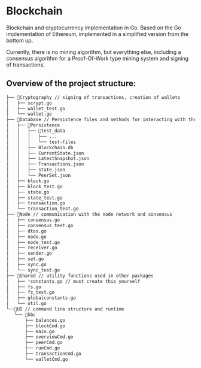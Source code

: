 # Blockchain
Blockchain and cryptocurrency implementation in Go.
Based on the Go implementation of Ethereum, implemented in a simplified version from the bottom up.

Currently, there is no mining algorithm, but everything else, including a consensus algorithm for a Proof-Of-Work type mining system and signing of transactions.

## Overview of the project structure:
```bash
├── 📁Cryptography // signing of transactions, creation of wallets
│   ├── xcrypt.go
│   ├── wallet_test.go
│   └── wallet.go
├── 📁Database // Persistence files and methods for interacting with the blockchain and local node state
│   ├── 📁Persistence
│   │   ├── 📁test_data
│   │   │   ├── ...
│   │   │   └── test-files
│   │   ├── Blockchain.db
│   │   ├── CurrentState.json
│   │   ├── LatestSnapshot.json
│   │   ├── Transactions.json
│   │   ├── state.json
│   │   └── PeerSet.json
│   ├── block.go
│   ├── block_test.go
│   ├── state.go
│   ├── state_test.go
│   ├── transaction.go
│   └── transaction_test.go
├── 📁Node // communication with the node network and consensus
│   ├── consensus.go
│   ├── consensus_test.go
│   ├── dtos.go
│   ├── node.go
│   ├── node_test.go
│   ├── receiver.go
│   ├── sender.go
│   ├── set.go
│   ├── sync.go
│   └── sync_test.go
├── 📁Shared // utility functions used in other packages
│   ├── *constants.go // must create this yourself
│   ├── fs.go
│   ├── fs_test.go
│   ├── globalconstants.go
│   └── util.go
└──📁UI // command line structure and runtime
   └── 📁kbc
       ├── balances.go
       ├── blockCmd.go
       ├── main.go
       ├── overviewCmd.go
       ├── peerCmd.go
       ├── runCmd.go
       ├── transactionCmd.go
       └── walletCmd.go
```

